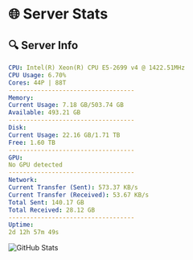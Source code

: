 # 🌐 Server Stats
## 🔍 Server Info
```yaml
CPU: Intel(R) Xeon(R) CPU E5-2699 v4 @ 1422.51MHz
CPU Usage: 6.70%
Cores: 44P | 88T
-----------------------------------
Memory:
Current Usage: 7.18 GB/503.74 GB
Available: 493.21 GB
-----------------------------------
Disk:
Current Usage: 22.16 GB/1.71 TB
Free: 1.60 TB
-----------------------------------
GPU:
No GPU detected
-----------------------------------
Network:
Current Transfer (Sent): 573.37 KB/s
Current Transfer (Received): 53.67 KB/s
Total Sent: 140.17 GB
Total Received: 28.12 GB
-----------------------------------
Uptime:
2d 12h 57m 49s
```
![GitHub Stats](https://img.shields.io/badge/Updated-2025-04-22_06:06:37-blue)